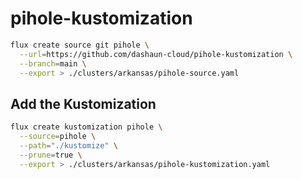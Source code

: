# pihole-kustomization

```bash
flux create source git pihole \
  --url=https://github.com/dashaun-cloud/pihole-kustomization \
  --branch=main \
  --export > ./clusters/arkansas/pihole-source.yaml
```

## Add the Kustomization

```bash
flux create kustomization pihole \
  --source=pihole \
  --path="./kustomize" \
  --prune=true \
  --export > ./clusters/arkansas/pihole-kustomization.yaml
```